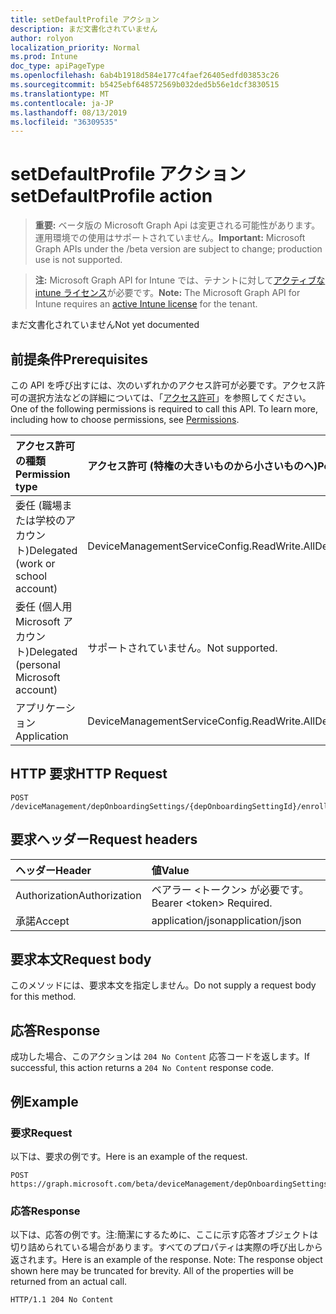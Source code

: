 ```yaml
---
title: setDefaultProfile アクション
description: まだ文書化されていません
author: rolyon
localization_priority: Normal
ms.prod: Intune
doc_type: apiPageType
ms.openlocfilehash: 6ab4b1918d584e177c4faef26405edfd03853c26
ms.sourcegitcommit: b5425ebf648572569b032ded5b56e1dcf3830515
ms.translationtype: MT
ms.contentlocale: ja-JP
ms.lasthandoff: 08/13/2019
ms.locfileid: "36309535"
---
```

# <a name="setdefaultprofile-action"></a><span data-ttu-id="47a2b-103">setDefaultProfile アクション</span><span class="sxs-lookup"><span data-stu-id="47a2b-103">setDefaultProfile action</span></span>

> <span data-ttu-id="47a2b-104">**重要:** ベータ版の Microsoft Graph Api は変更される可能性があります。運用環境での使用はサポートされていません。</span><span class="sxs-lookup"><span data-stu-id="47a2b-104">**Important:** Microsoft Graph APIs under the /beta version are subject to change; production use is not supported.</span></span>

> <span data-ttu-id="47a2b-105">**注:** Microsoft Graph API for Intune では、テナントに対して[アクティブな intune ライセンス](https://go.microsoft.com/fwlink/?linkid=839381)が必要です。</span><span class="sxs-lookup"><span data-stu-id="47a2b-105">**Note:** The Microsoft Graph API for Intune requires an [active Intune license](https://go.microsoft.com/fwlink/?linkid=839381) for the tenant.</span></span>

<span data-ttu-id="47a2b-106">まだ文書化されていません</span><span class="sxs-lookup"><span data-stu-id="47a2b-106">Not yet documented</span></span>

## <a name="prerequisites"></a><span data-ttu-id="47a2b-107">前提条件</span><span class="sxs-lookup"><span data-stu-id="47a2b-107">Prerequisites</span></span>
<span data-ttu-id="47a2b-p101">この API を呼び出すには、次のいずれかのアクセス許可が必要です。アクセス許可の選択方法などの詳細については、「[アクセス許可](/graph/permissions-reference)」を参照してください。</span><span class="sxs-lookup"><span data-stu-id="47a2b-p101">One of the following permissions is required to call this API. To learn more, including how to choose permissions, see [Permissions](/graph/permissions-reference).</span></span>

|<span data-ttu-id="47a2b-110">アクセス許可の種類</span><span class="sxs-lookup"><span data-stu-id="47a2b-110">Permission type</span></span>|<span data-ttu-id="47a2b-111">アクセス許可 (特権の大きいものから小さいものへ)</span><span class="sxs-lookup"><span data-stu-id="47a2b-111">Permissions (from most to least privileged)</span></span>|
|:---|:---|
|<span data-ttu-id="47a2b-112">委任 (職場または学校のアカウント)</span><span class="sxs-lookup"><span data-stu-id="47a2b-112">Delegated (work or school account)</span></span>|<span data-ttu-id="47a2b-113">DeviceManagementServiceConfig.ReadWrite.All</span><span class="sxs-lookup"><span data-stu-id="47a2b-113">DeviceManagementServiceConfig.ReadWrite.All</span></span>|
|<span data-ttu-id="47a2b-114">委任 (個人用 Microsoft アカウント)</span><span class="sxs-lookup"><span data-stu-id="47a2b-114">Delegated (personal Microsoft account)</span></span>|<span data-ttu-id="47a2b-115">サポートされていません。</span><span class="sxs-lookup"><span data-stu-id="47a2b-115">Not supported.</span></span>|
|<span data-ttu-id="47a2b-116">アプリケーション</span><span class="sxs-lookup"><span data-stu-id="47a2b-116">Application</span></span>|<span data-ttu-id="47a2b-117">DeviceManagementServiceConfig.ReadWrite.All</span><span class="sxs-lookup"><span data-stu-id="47a2b-117">DeviceManagementServiceConfig.ReadWrite.All</span></span>|

## <a name="http-request"></a><span data-ttu-id="47a2b-118">HTTP 要求</span><span class="sxs-lookup"><span data-stu-id="47a2b-118">HTTP Request</span></span>
<!-- {
  "blockType": "ignored"
}
-->
``` http
POST /deviceManagement/depOnboardingSettings/{depOnboardingSettingId}/enrollmentProfiles/{enrollmentProfileId}/setDefaultProfile
```

## <a name="request-headers"></a><span data-ttu-id="47a2b-119">要求ヘッダー</span><span class="sxs-lookup"><span data-stu-id="47a2b-119">Request headers</span></span>
|<span data-ttu-id="47a2b-120">ヘッダー</span><span class="sxs-lookup"><span data-stu-id="47a2b-120">Header</span></span>|<span data-ttu-id="47a2b-121">値</span><span class="sxs-lookup"><span data-stu-id="47a2b-121">Value</span></span>|
|:---|:---|
|<span data-ttu-id="47a2b-122">Authorization</span><span class="sxs-lookup"><span data-stu-id="47a2b-122">Authorization</span></span>|<span data-ttu-id="47a2b-123">ベアラー &lt;トークン&gt; が必要です。</span><span class="sxs-lookup"><span data-stu-id="47a2b-123">Bearer &lt;token&gt; Required.</span></span>|
|<span data-ttu-id="47a2b-124">承諾</span><span class="sxs-lookup"><span data-stu-id="47a2b-124">Accept</span></span>|<span data-ttu-id="47a2b-125">application/json</span><span class="sxs-lookup"><span data-stu-id="47a2b-125">application/json</span></span>|

## <a name="request-body"></a><span data-ttu-id="47a2b-126">要求本文</span><span class="sxs-lookup"><span data-stu-id="47a2b-126">Request body</span></span>
<span data-ttu-id="47a2b-127">このメソッドには、要求本文を指定しません。</span><span class="sxs-lookup"><span data-stu-id="47a2b-127">Do not supply a request body for this method.</span></span>

## <a name="response"></a><span data-ttu-id="47a2b-128">応答</span><span class="sxs-lookup"><span data-stu-id="47a2b-128">Response</span></span>
<span data-ttu-id="47a2b-129">成功した場合、このアクションは `204 No Content` 応答コードを返します。</span><span class="sxs-lookup"><span data-stu-id="47a2b-129">If successful, this action returns a `204 No Content` response code.</span></span>

## <a name="example"></a><span data-ttu-id="47a2b-130">例</span><span class="sxs-lookup"><span data-stu-id="47a2b-130">Example</span></span>

### <a name="request"></a><span data-ttu-id="47a2b-131">要求</span><span class="sxs-lookup"><span data-stu-id="47a2b-131">Request</span></span>
<span data-ttu-id="47a2b-132">以下は、要求の例です。</span><span class="sxs-lookup"><span data-stu-id="47a2b-132">Here is an example of the request.</span></span>
``` http
POST https://graph.microsoft.com/beta/deviceManagement/depOnboardingSettings/{depOnboardingSettingId}/enrollmentProfiles/{enrollmentProfileId}/setDefaultProfile
```

### <a name="response"></a><span data-ttu-id="47a2b-133">応答</span><span class="sxs-lookup"><span data-stu-id="47a2b-133">Response</span></span>
<span data-ttu-id="47a2b-p102">以下は、応答の例です。注:簡潔にするために、ここに示す応答オブジェクトは切り詰められている場合があります。すべてのプロパティは実際の呼び出しから返されます。</span><span class="sxs-lookup"><span data-stu-id="47a2b-p102">Here is an example of the response. Note: The response object shown here may be truncated for brevity. All of the properties will be returned from an actual call.</span></span>
``` http
HTTP/1.1 204 No Content
```






